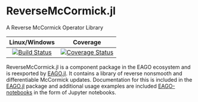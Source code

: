 # ReverseMcCormick.jl
A Reverse McCormick Operator Library

| **Linux/Windows**                                                                     | **Coverage**                                             |                       
|:--------------------------------------------------------------------------------:|:-------------------------------------------------------:|
| [![Build Status](https://github.com/PSORLab/ReverseMcCormick.jl/workflows/CI/badge.svg?branch=master)](https://github.com/PSORLab/McCormick.jl/actions?query=workflow%3ACI)  | [![Coverage Status](https://coveralls.io/repos/github/PSORLab/ReverseMcCormick.jl/badge.svg?branch=master)](https://coveralls.io/github/PSORLab/McCormick.jl?branch=master) |

ReverseMcCormick.jl is a component package in the EAGO ecosystem and is reexported by [EAGO.jl](https://github.com/PSORLab/EAGO.jl). It contains a library of reverse nonsmooth and differentiable McCormick updates. Documentation for this is included in the [EAGO.jl](https://github.com/PSORLab/EAGO.jl) package and additional usage examples are included [EAGO-notebooks](https://github.com/PSORLab/EAGO-notebooks) in the form of Jupyter notebooks.

